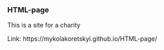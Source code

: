 <h3>HTML-page</h3>

<p>This is a site for a charity<p/>

<p>Link: https://mykolakoretskyi.github.io/HTML-page/<p/>
